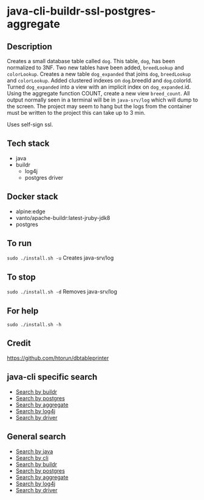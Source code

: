 # java-cli-buildr-ssl-postgres-aggregate

## Description
Creates a small database table
called `dog`. This table, `dog`, has been normalized to 3NF.
Two new tables have been added, `breedLookup` and `colorLookup`.
Creates a new table `dog_expanded` that joins
`dog`, `breedLookup` and `colorLookup`. Added clustered indexes on
`dog`.breedId and `dog`.colorId. Turned `dog_expanded` into a view with an
implicit index on `dog_expanded`.id. Using the aggregate function
COUNT, create a new view `breed_count`. All output normally
seen in a terminal will be in `java-srv/log` which will dump to the screen. The project may seem to hang but the logs from the container must be written to the project this can take up to 3 min.

Uses self-sign ssl.

## Tech stack
- java
- buildr
  - log4j
  - postgres driver

## Docker stack
- alpine:edge
- vanto/apache-buildr:latest-jruby-jdk8
- postgres

## To run
`sudo ./install.sh -u`
Creates java-srv/log

## To stop
`sudo ./install.sh -d`
Removes java-srv/log

## For help
`sudo ./install.sh -h`

## Credit
https://github.com/htorun/dbtableprinter

## java-cli specific search
- [Search by buildr](https://github.com/bearddan2000?tab=repositories&q=java-cli-buildr&type=&language=&sort=)
- [Search by postgres](https://github.com/bearddan2000?tab=repositories&q=java-cli-postgres&type=&language=&sort=)
- [Search by aggregate](https://github.com/bearddan2000?tab=repositories&q=java-cli-aggregate&type=&language=&sort=)
- [Search by log4j](https://github.com/bearddan2000?tab=repositories&q=java-cli-log4j&type=&language=&sort=)
- [Search by driver](https://github.com/bearddan2000?tab=repositories&q=java-cli-driver&type=&language=&sort=)

## General search
- [Search by java](https://github.com/bearddan2000?tab=repositories&q=java&type=&language=&sort=)
- [Search by cli](https://github.com/bearddan2000?tab=repositories&q=cli&type=&language=&sort=)
- [Search by buildr](https://github.com/bearddan2000?tab=repositories&q=gradle&type=&language=&sort=)
- [Search by postgres](https://github.com/bearddan2000?tab=repositories&q=postgres&type=&language=&sort=)
- [Search by aggregate](https://github.com/bearddan2000?tab=repositories&q=aggregate&type=&language=&sort=)
- [Search by log4j](https://github.com/bearddan2000?tab=repositories&q=log4j&type=&language=&sort=)
- [Search by driver](https://github.com/bearddan2000?tab=repositories&q=driver&type=&language=&sort=)
